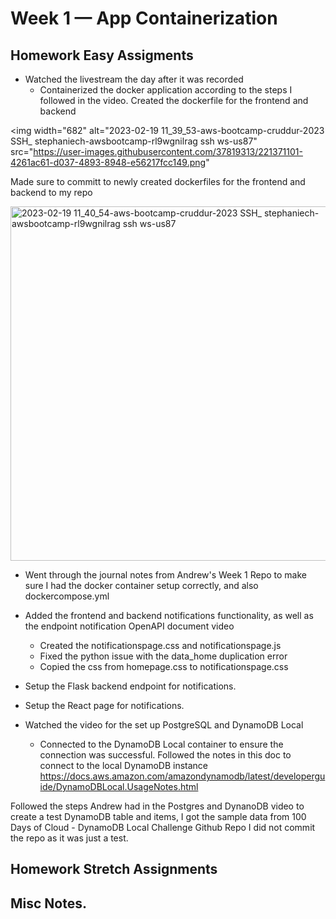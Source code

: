# Week 1 — App Containerization

## Homework Easy Assigments

* Watched the livestream the day after it was recorded
  * Containerized the docker application according to the steps I followed in the video. Created the dockerfile for the frontend and backend

<img width="682" alt="2023-02-19 11_39_53-aws-bootcamp-cruddur-2023  SSH_ stephaniech-awsbootcamp-rl9wgnilrag ssh ws-us87" src="https://user-images.githubusercontent.com/37819313/221371101-4261ac61-d037-4893-8948-e56217fcc149.png"
     
 Made sure to committ to newly created dockerfiles for the frontend and backend to my repo
 
<img width="567" alt="2023-02-19 11_40_54-aws-bootcamp-cruddur-2023  SSH_ stephaniech-awsbootcamp-rl9wgnilrag ssh ws-us87" src="https://user-images.githubusercontent.com/37819313/221371177-62002714-a35e-4f94-af0f-19b8148426a8.png">

* Went through the journal notes from Andrew's Week 1 Repo to make sure I had the docker container setup correctly, and also dockercompose.yml
* Added the frontend and backend notifications functionality, as well as the endpoint notification OpenAPI document video
  * Created the notificationspage.css and notificationspage.js
  * Fixed the python issue with the data_home duplication error
  * Copied the css from homepage.css to notificationspage.css 
* Setup the Flask backend endpoint for notifications.
* Setup the React page for notifications.

* Watched the video for the set up PostgreSQL and DynamoDB Local
  * Connected to the DynamoDB Local container to ensure the connection was successful. Followed the notes in this doc to connect to the local DynamoDB instance
  https://docs.aws.amazon.com/amazondynamodb/latest/developerguide/DynamoDBLocal.UsageNotes.html

Followed the steps Andrew had in the Postgres and DynanoDB video to create a test DynamoDB table and items, I got the sample data from 100 Days of Cloud - DynamoDB Local Challenge Github Repo  I did not commit the repo as it was just a test.



## Homework Stretch Assignments 

## Misc Notes. 
